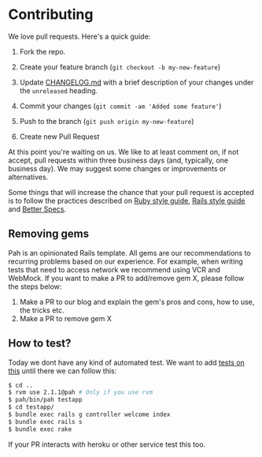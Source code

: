 # Contributing

We love pull requests. Here's a quick guide:

1. Fork the repo.

1. Create your feature branch (`git checkout -b my-new-feature`)

1. Update [CHANGELOG.md](https://github.com/Helabs/pah/blob/master/CHANGELOG.md) with a brief description of your changes under the `unreleased` heading.

1. Commit your changes (`git commit -am 'Added some feature'`)

1. Push to the branch (`git push origin my-new-feature`)

1. Create new Pull Request

At this point you're waiting on us. We like to at least comment on, if not
accept, pull requests within three business days (and, typically, one business
day). We may suggest some changes or improvements or alternatives.

Some things that will increase the chance that your pull request is accepted is to follow the practices described on [Ruby style guide](https://github.com/bbatsov/ruby-style-guide), [Rails style guide](https://github.com/bbatsov/rails-style-guide) and [Better Specs](http://betterspecs.org/).

## Removing gems

Pah is an opinionated Rails template. All gems are our recommendations to recurring problems based on our experience. For example, when writing tests that need to access network we recommend using VCR and WebMock.
If you want to make a PR to add/remove gem X, please follow the steps below:

1. Make a PR to our blog and explain the gem's pros and cons, how to use, the tricks etc.
1. Make a PR to remove gem X

## How to test?

Today we dont have any kind of automated test. We want to add [tests on this](https://github.com/Helabs/pah/issues/29) until there we can follow this:

```bash
$ cd ..
$ rvm use 2.1.1@pah # Only if you use rvm
$ pah/bin/pah testapp
$ cd testapp/
$ bundle exec rails g controller welcome index
$ bundle exec rails s
$ bundle exec rake
```

If your PR interacts with heroku or other service test this too.

